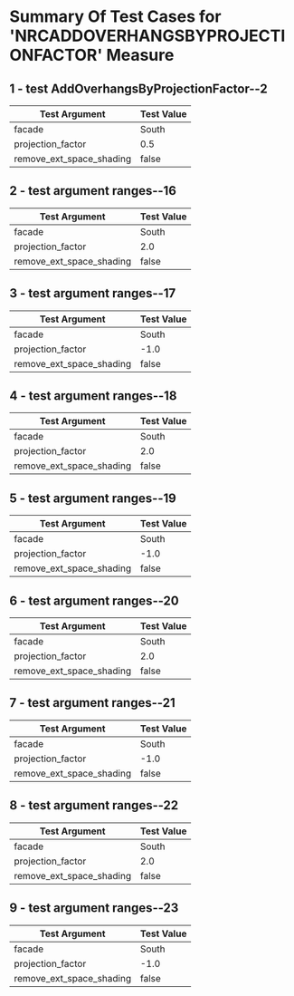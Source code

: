 # Summary Of Test Cases for 'NRCADDOVERHANGSBYPROJECTIONFACTOR' Measure
 
## 1 - test AddOverhangsByProjectionFactor--2
| Test Argument | Test Value |
| ------------- | ---------- |
| facade |South |
| projection_factor |0.5 |
| remove_ext_space_shading |false |
 
## 2 - test argument ranges--16
| Test Argument | Test Value |
| ------------- | ---------- |
| facade |South |
| projection_factor |2.0 |
| remove_ext_space_shading |false |
 
## 3 - test argument ranges--17
| Test Argument | Test Value |
| ------------- | ---------- |
| facade |South |
| projection_factor |-1.0 |
| remove_ext_space_shading |false |
 
## 4 - test argument ranges--18
| Test Argument | Test Value |
| ------------- | ---------- |
| facade |South |
| projection_factor |2.0 |
| remove_ext_space_shading |false |
 
## 5 - test argument ranges--19
| Test Argument | Test Value |
| ------------- | ---------- |
| facade |South |
| projection_factor |-1.0 |
| remove_ext_space_shading |false |
 
## 6 - test argument ranges--20
| Test Argument | Test Value |
| ------------- | ---------- |
| facade |South |
| projection_factor |2.0 |
| remove_ext_space_shading |false |
 
## 7 - test argument ranges--21
| Test Argument | Test Value |
| ------------- | ---------- |
| facade |South |
| projection_factor |-1.0 |
| remove_ext_space_shading |false |
 
## 8 - test argument ranges--22
| Test Argument | Test Value |
| ------------- | ---------- |
| facade |South |
| projection_factor |2.0 |
| remove_ext_space_shading |false |
 
## 9 - test argument ranges--23
| Test Argument | Test Value |
| ------------- | ---------- |
| facade |South |
| projection_factor |-1.0 |
| remove_ext_space_shading |false |
 
